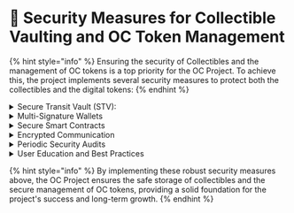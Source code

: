 # 🔐 Security Measures for Collectible Vaulting and OC Token Management

{% hint style="info" %}
Ensuring the security of Collectibles and the management of OC tokens is a top priority for the OC Project. To achieve this, the project implements several security measures to protect both the collectibles and the digital tokens:
{% endhint %}

<details>

<summary>Secure Transit Vault (STV):</summary>

After the ranking and allocation process, the collectibles are stored in a Secure Transit Vault (STV). The STV is a state-of-the-art facility designed to safeguard high-value items, with stringent security measures such as 24/7 monitoring, access control systems, biometric authentication, and multi-layered physical security.

</details>

<details>

<summary>Multi-Signature Wallets</summary>

For the secure management of OC tokens, the project utilizes multi-signature wallets. These wallets require multiple signatures from authorized parties to approve transactions, adding an additional layer of security to prevent unauthorized access or malicious actions.

</details>

<details>

<summary>Secure Smart Contracts</summary>

The OC Project employs secure and audited smart contracts to manage the allocation, mining, and distribution of OC tokens. These smart contracts are developed following best practices in smart contract programming and are thoroughly tested and audited by external experts i.e. Certik to ensure their security and reliability.

</details>

<details>

<summary>Encrypted Communication</summary>

All communication between the miners, token holders, and the OC Project platform is encrypted using advanced cryptographic techniques. This ensures that sensitive information, such as private keys or user data, remains confidential and secure during transmission.

</details>

<details>

<summary>Periodic Security Audits</summary>

To maintain the highest levels of security, the OC Project will conduct periodic security audits of its platform, smart contracts, and infrastructure. These audits will be performed by external cybersecurity experts to identify and address potential vulnerabilities proactively.

</details>

<details>

<summary>User Education and Best Practices</summary>

The OC Project will promote security awareness among its users by providing resources, guidelines, and best practices for securely managing their OC tokens and participating in the ecosystem. This will help ensure that users are well-equipped to protect their assets and contribute to the overall security of the platform.

</details>

{% hint style="info" %}
By implementing these robust security measures above, the OC Project ensures the safe storage of collectibles and the secure management of OC tokens, providing a solid foundation for the project's success and long-term growth.
{% endhint %}
